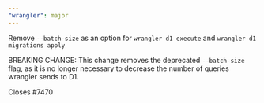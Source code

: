 ```yaml
---
"wrangler": major
---
```


Remove `--batch-size` as an option for `wrangler d1 execute` and `wrangler d1 migrations apply`

BREAKING CHANGE: This change removes the deprecated `--batch-size` flag, as it is no longer necessary to decrease the number of queries wrangler sends to D1.

Closes #7470
